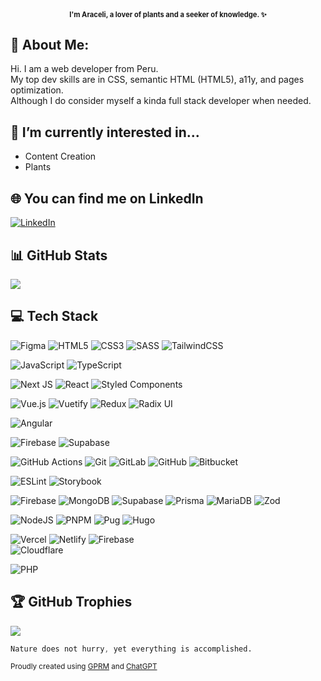 <h1 align="center" style="font-size:.7rem"> I'm Araceli, a lover of plants and a seeker of knowledge. ✨ </h1>  


## 👀 About Me:
Hi. I am a web developer from Peru.   
My top dev skills are in CSS, semantic HTML (HTML5), a11y, and pages optimization.  
Although I do consider myself a kinda full stack developer when needed.  

## 👑 I’m currently interested in... 
- Content Creation
- Plants

## 🌐 You can find me on LinkedIn
[![LinkedIn](https://img.shields.io/badge/LinkedIn-%230077B5.svg?logo=linkedin&logoColor=white)](https://linkedin.com/in/araceliponcesanga) 


## 📊 GitHub Stats
![](https://github-readme-stats.vercel.app/api/top-langs/?username=araceliponce&theme=vision-friendly-dark&hide_border=true&include_all_commits=false&count_private=true&layout=compact)

## 💻 Tech Stack
![Figma](https://img.shields.io/badge/figma-%23F24E1E.svg?style=for-the-badge&logo=figma&logoColor=white) 
![HTML5](https://img.shields.io/badge/html5-%23E34F26.svg?style=for-the-badge&logo=html5&logoColor=white) 
![CSS3](https://img.shields.io/badge/css3-%231572B6.svg?style=for-the-badge&logo=css3&logoColor=white) 
![SASS](https://img.shields.io/badge/SASS-hotpink.svg?style=for-the-badge&logo=SASS&logoColor=white) 
![TailwindCSS](https://img.shields.io/badge/tailwindcss-%2338B2AC.svg?style=for-the-badge&logo=tailwind-css&logoColor=white) 	

![JavaScript](https://img.shields.io/badge/javascript-%23323330.svg?style=for-the-badge&logo=javascript&logoColor=%23F7DF1E) 
![TypeScript](https://img.shields.io/badge/typescript-%23007ACC.svg?style=for-the-badge&logo=typescript&logoColor=white) 

![Next JS](https://img.shields.io/badge/Next-black?style=for-the-badge&logo=next.js&logoColor=white) 
![React](https://img.shields.io/badge/react-%2320232a.svg?style=for-the-badge&logo=react&logoColor=%2361DAFB) 
![Styled Components](https://img.shields.io/badge/styled--components-DB7093?style=for-the-badge&logo=styled-components&logoColor=white) 

![Vue.js](https://img.shields.io/badge/vue.js-%2335495e.svg?style=for-the-badge&logo=vuedotjs&logoColor=%234FC08D) 
![Vuetify](https://img.shields.io/badge/Vuetify-1867C0?style=for-the-badge&logo=vuetify&logoColor=AEDDFF) 
![Redux](https://img.shields.io/badge/redux-%23593d88.svg?style=for-the-badge&logo=redux&logoColor=white) 
![Radix UI](https://img.shields.io/badge/radix%20ui-161618.svg?style=for-the-badge&logo=radix-ui&logoColor=white)  

![Angular](https://img.shields.io/badge/angular-%23DD0031.svg?style=for-the-badge&logo=angular&logoColor=white) 

![Firebase](https://img.shields.io/badge/firebase-%23039BE5.svg?style=for-the-badge&logo=firebase) 
![Supabase](https://img.shields.io/badge/Supabase-3ECF8E?style=for-the-badge&logo=supabase&logoColor=white) 

![GitHub Actions](https://img.shields.io/badge/github%20actions-%232671E5.svg?style=for-the-badge&logo=githubactions&logoColor=white) 
![Git](https://img.shields.io/badge/git-%23F05033.svg?style=for-the-badge&logo=git&logoColor=white) 
![GitLab](https://img.shields.io/badge/gitlab-%23181717.svg?style=for-the-badge&logo=gitlab&logoColor=white) 
![GitHub](https://img.shields.io/badge/github-%23121011.svg?style=for-the-badge&logo=github&logoColor=white) 
![Bitbucket](https://img.shields.io/badge/bitbucket-%230047B3.svg?style=for-the-badge&logo=bitbucket&logoColor=white) 

![ESLint](https://img.shields.io/badge/ESLint-4B3263?style=for-the-badge&logo=eslint&logoColor=white)
![Storybook](https://img.shields.io/badge/-Storybook-FF4785?style=for-the-badge&logo=storybook&logoColor=white) 

![Firebase](https://img.shields.io/badge/firebase-a08021?style=for-the-badge&logo=firebase&logoColor=ffcd34)
![MongoDB](https://img.shields.io/badge/MongoDB-%234ea94b.svg?style=for-the-badge&logo=mongodb&logoColor=white) 
![Supabase](https://img.shields.io/badge/Supabase-3ECF8E?style=for-the-badge&logo=supabase&logoColor=white) 
![Prisma](https://img.shields.io/badge/Prisma-3982CE?style=for-the-badge&logo=Prisma&logoColor=white) 
![MariaDB](https://img.shields.io/badge/MariaDB-003545?style=for-the-badge&logo=mariadb&logoColor=white) 
![Zod](https://img.shields.io/badge/zod-%233068b7.svg?style=for-the-badge&logo=zod&logoColor=white) 



![NodeJS](https://img.shields.io/badge/node.js-6DA55F?style=for-the-badge&logo=node.js&logoColor=white) 
![PNPM](https://img.shields.io/badge/pnpm-%234a4a4a.svg?style=for-the-badge&logo=pnpm&logoColor=f69220) 
![Pug](https://img.shields.io/badge/Pug-FFF?style=for-the-badge&logo=pug&logoColor=A86454) 
![Hugo](https://img.shields.io/badge/Hugo-black.svg?style=for-the-badge&logo=Hugo) 


![Vercel](https://img.shields.io/badge/vercel-%23000000.svg?style=for-the-badge&logo=vercel&logoColor=white) 
![Netlify](https://img.shields.io/badge/netlify-%23000000.svg?style=for-the-badge&logo=netlify&logoColor=#00C7B7) 
![Firebase](https://img.shields.io/badge/firebase-%23039BE5.svg?style=for-the-badge&logo=firebase)  
![Cloudflare](https://img.shields.io/badge/Cloudflare-F38020?style=for-the-badge&logo=Cloudflare&logoColor=white) 


![PHP](https://img.shields.io/badge/php-%23777BB4.svg?style=for-the-badge&logo=php&logoColor=white) 


## 🏆 GitHub Trophies
![](https://github-profile-trophy.vercel.app/?username=araceliponce&theme=radical&no-frame=false&no-bg=true&margin-w=4)


``` css
Nature does not hurry, yet everything is accomplished.
```

<small>Proudly created using [GPRM](https://gprm.itsvg.in) and [ChatGPT](https://chat.openai.com/)</small>
